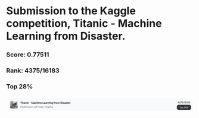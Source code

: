 # Submission to the Kaggle competition, Titanic - Machine Learning from Disaster. 

### Score: 0.77511
### Rank: 4375/16183
### Top 28%

![rank](titanic_submission_rank.png)


